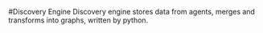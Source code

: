 #Discovery Engine
Discovery engine stores data from agents, merges and transforms into graphs, written by python.
